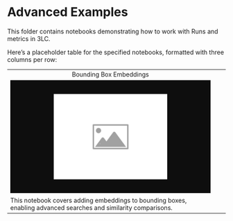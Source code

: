 # Advanced Examples

This folder contains notebooks demonstrating how to work with Runs and metrics in 3LC.

Here’s a placeholder table for the specified notebooks, formatted with three columns per row:

|  |  |  |
|------------|------------|------------|
| <div align="center">Bounding Box Embeddings</div> |
| [![bb-embeddings](../images/placeholder.png)](bb-embeddings.ipynb) |
| This notebook covers adding embeddings to bounding boxes, enabling advanced searches and similarity comparisons. |||